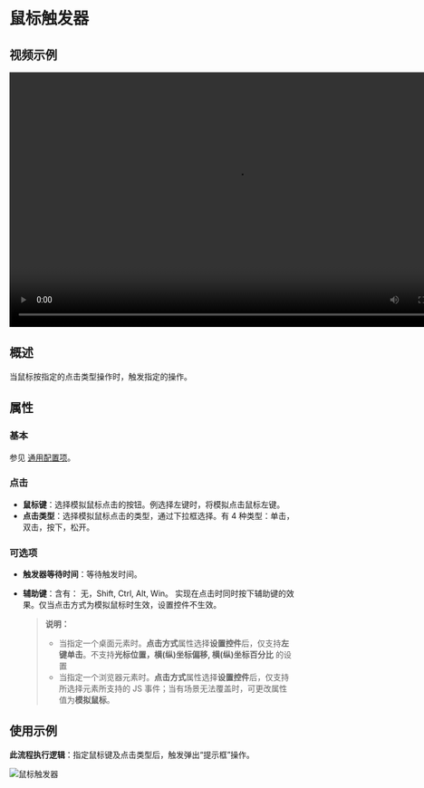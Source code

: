 # 鼠标触发器

## 视频示例

<video controls height='450px' width='800px' src="https://encooacademy.oss-cn-shanghai.aliyuncs.com/activity/MouseTrigger.mp4"></video>

## 概述

当鼠标按指定的点击类型操作时，触发指定的操作。

## 属性

### 基本

参见 [通用配置项](../Appendix/CommonConfigurationItems.md)。

### 点击

- **鼠标键**：选择模拟鼠标点击的按钮。例选择左键时，将模拟点击鼠标左键。
- **点击类型**：选择模拟鼠标点击的类型，通过下拉框选择。有 4 种类型：单击，双击，按下，松开。

### 可选项

- **触发器等待时间**：等待触发时间。
- **辅助键**：含有： 无，Shift, Ctrl, Alt, Win。 实现在点击时同时按下辅助键的效果。仅当点击方式为模拟鼠标时生效，设置控件不生效。

    > **说明：**
    >
    >- 当指定一个桌面元素时。**点击方式**属性选择**设置控件**后，仅支持**左键单击**。不支持**光标位置，横(纵)坐标偏移, 横(纵)坐标百分比** 的设置
    > - 当指定一个浏览器元素时。**点击方式**属性选择**设置控件**后，仅支持所选择元素所支持的 JS 事件；当有场景无法覆盖时，可更改属性值为**模拟鼠标**。

## 使用示例

**此流程执行逻辑**：指定鼠标键及点击类型后，触发弹出“提示框”操作。

![鼠标触发器](https://docimages.blob.core.chinacloudapi.cn/images/Activities/mousetrigger20210508.png)
